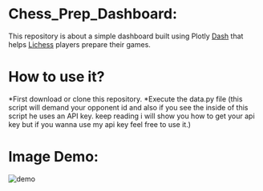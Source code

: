 

# Chess_Prep_Dashboard:

This repository is about a simple dashboard built using Plotly [Dash](https://dash.plotly.com/) that helps [Lichess](https://lichess.org/) players prepare their games.

# How to use it?
*First download or clone this repository.
*Execute the data.py file (this script will demand your opponent id and also if you see the inside of this script he uses an API key. keep reading i will show you how to get your api key but if you wanna use my api key feel free to use it.)

# Image Demo:
![demo](https://user-images.githubusercontent.com/76163895/180661414-955366f8-cd53-4f6c-ae06-99fd3e90a8c7.png)

